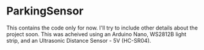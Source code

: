 # ParkingSensor
This contains the code only for now. I'll try to include other details about the project soon. This was acheived using an Arduino Nano, WS2812B light strip, and an Ultrasonic Distance Sensor - 5V (HC-SR04).
